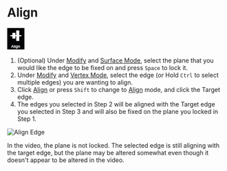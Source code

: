 # Align

![](../.gitbook/assets/align.jpg)

1. \(Optional\) Under [Modify](./#modify) and [Surface Mode](../mode/#surface-mode), select the plane that you would like the edge to be fixed on and press `Space` to lock it.
2. Under [Modify](./#modify) and [Vertex Mode](../mode/#vertex-mode), select the edge \(or Hold `Ctrl` to select multiple edges\) you are wanting to align.
3. Click [Align](./#align) or press `Shift` to change to [Align](./#align) mode, and click the Target edge.
4. The edges you selected in Step 2 will be aligned with the Target edge you selected in Step 3 and will also be fixed on the plane you locked in Step 1.

![Align Edge](https://pointivo-drop.s3.amazonaws.com/CheatSheet/align.gif)

In the video, the plane is not locked. The selected edge is still aligning with the target edge, but the plane may be altered somewhat even though it doesn't appear to be altered in the video.

